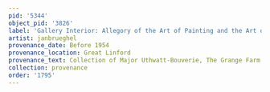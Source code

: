 ```yaml
---
pid: '5344'
object_pid: '3826'
label: 'Gallery Interior: Allegory of the Art of Painting and the Art of Drawing'
artist: janbrueghel
provenance_date: Before 1954
provenance_location: Great Linford
provenance_text: Collection of Major Uthwatt-Bouverie, The Grange Farm
collection: provenance
order: '1795'
---
```

